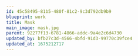 ```yaml
---
id: 45c58495-81b5-480f-81c2-9c3d792db9b9
blueprint: work
title: Mask
main_image: mask.jpg
parent: 92277f13-6781-4866-addc-9a4e2c6d4730
updated_by: bfb27c3d-4566-4bfd-91d3-99770c39fce4
updated_at: 1675212717
---
```

